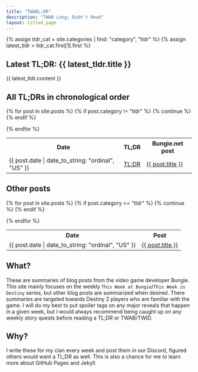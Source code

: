 ```yaml
---
title: "TWABL;DR"
description: "TWAB Long; Didn't Read"
layout: titled_page
---
```


{% assign tldr_cat = site.categories | find: "category", "tldr" %}
{% assign latest_tldr = tldr_cat.first[1].first %}

## Latest TL;DR: {{ latest_tldr.title }}

{{ latest_tldr.content }}


## All TL;DRs in chronological order

<table><tr><th>Date</th><th>TL;DR</th><th>Bungie.net post</th></tr>

{% for post in site.posts %}
    {% if post.category != "tldr" %}
        {% continue %}
    {% endif %}
    <tr><td> {{ post.date | date_to_string: "ordinal", "US" }} </td><td> <a href="{{ post.url | relative_url }}">TL;DR</a> </td><td> <a href="{{ post.bungie_url }}">{{ post.title }}</a> </td></tr>
{% endfor %}

</table>

## Other posts

<table><tr><th>Date</th><th>Post</th></tr>

{% for post in site.posts %}
    {% if post.category == "tldr" %}
        {% continue %}
    {% endif %}
    <tr><td> {{ post.date | date_to_string: "ordinal", "US" }}</td><td><a href="{{ post.url | relative_url }}">{{ post.title }}</a></td></tr>
{% endfor %}
</table>

## What?

These are summaries of blog posts from the video game developer Bungie. This site mainly focuses on the weekly `This Week at Bungie`/`This Week in Destiny` series, but other blog posts are summarized when desired. There summaries are targeted towards Destiny 2 players who are familiar with the game. I will do my best to put spoiler tags on any major reveals that happen in a given week, but I would always recommend being caught up on any weekly story quests before reading a TL;DR or TWAB/TWID.

## Why?

I write these for my clan every week and post them in our Discord, figured others would want a TL;DR as well. This is also a chance for me to learn more about GitHub Pages and Jekyll.